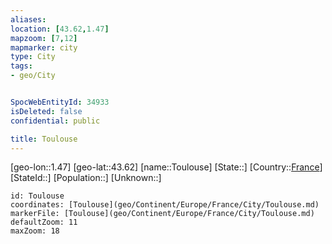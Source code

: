 ```yaml
---
aliases: 
location: [43.62,1.47]
mapzoom: [7,12] 
mapmarker: city 
type: City
tags:
- geo/City


SpocWebEntityId: 34933
isDeleted: false
confidential: public

title: Toulouse
---
```

[geo-lon::1.47]
[geo-lat::43.62]
[name::Toulouse]
[State::]
[Country::[France](geo/Continent/Europe/France.md)]
[StateId::]
[Population::]
[Unknown::]


```leaflet
id: Toulouse
coordinates: [Toulouse](geo/Continent/Europe/France/City/Toulouse.md)
markerFile: [Toulouse](geo/Continent/Europe/France/City/Toulouse.md)
defaultZoom: 11 
maxZoom: 18
```


